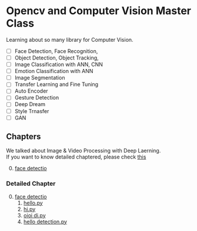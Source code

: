 
# Opencv and Computer Vision Master Class

Learning about so many library for Computer Vision.

- [ ] Face Detection, Face Recognition,
- [ ] Object Detection, Object Tracking,
- [ ] Image Classification with ANN, CNN
- [ ] Emotion Classification with ANN
- [ ] Image Segmentation
- [ ] Transfer Learning and Fine Tuning 
- [ ] Auto Encoder
- [ ] Gesture Detection
- [ ] Deep Dream
- [ ] Style Trnasfer
- [ ] GAN

## Chapters 

 We talked about Image & Video Processing with Deep Laerning.<br>If you want to know detailed chaptered, please check [this](./README.md#detailed-chapter) 

0. [face detectio](./python/1_face_detectio/README.md)

### Detailed Chapter 

0. [face detectio](./python/1_face_detectio/README.md)
   1. [hello.py](./python/1_face_detectio/1_hello.py)
   2. [hi.py](./python/1_face_detectio/2_hi.py)
   3. [oioi di.py](./python/1_face_detectio/3_oioi_di.py)
   4. [hello detection.py](./python/1_face_detectio/4_hello_detection.py)